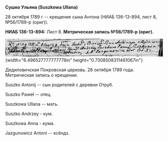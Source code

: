 **Сушко Ульяна (Suszkowa Ullana)**

28 октября 1789 г -- крещение сына Антона (НИАБ 136-13-894, лист 8,
№56/1789-р (ориг)).

**НИАБ 136-13-894:** Лист 8. **Метрическая запись №56/1789-р (ориг).**

![](./media/ec06b22d15275119d464d8134425694ea5b782f1.png){width="6.496527777777778in"
height="0.7308508311461067in"}

Дедиловичская Покровская церковь. 28 октября 1789 года. Метрическая
запись о крещении.

Suszko Antonij -- сын родителей с деревни Отруб.

Suszko Paweł -- отец.

Suszkowa Ullana -- мать.

Suszko Andrzey - кум.

Suszkowa Anna - кума.

Jazgunowicz Antoni -- ксёндз.
